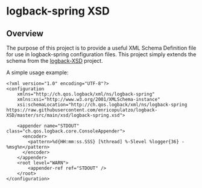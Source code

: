 # logback-spring XSD

## Overview

The purpose of this project is to provide a useful XML Schema Definition file for use in logback-spring configuration files.  This project simply extends the schema from the [logback-XSD](https://github.com/borgille/logback-XSD/blob/master/README.md) project.

A simple usage example:
```
<?xml version="1.0" encoding="UTF-8"?>
<configuration
    xmlns="http://ch.qos.logback/xml/ns/logback-spring"
    xmlns:xsi="http://www.w3.org/2001/XMLSchema-instance"
    xsi:schemaLocation="http://ch.qos.logback/xml/ns/logback-spring https://raw.githubusercontent.com/enricopulatzo/logback-XSD/master/src/main/xsd/logback-spring.xsd">

    <appender name="STDOUT" class="ch.qos.logback.core.ConsoleAppender">
      <encoder>
        <pattern>%d{HH:mm:ss.SSS} [%thread] %-5level %logger{36} - %msg%n</pattern>
      </encoder>
    </appender>
    <root level="WARN">
        <appender-ref ref="STDOUT" />
    </root>
</configuration>
```
